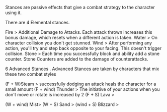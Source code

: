 Stances are passive effects that give a combat strategy to the character using it.

There are 4 Elemental stances.

Fire > Additional Damage to Attacks. Each attack thrown increases this bonus damage, which resets when a different action is taken. 
Water > On character collision you don't get stunned. 
Wind > After performing any action, you'll try and step back opposite to your facing. This doesn't trigger collision.
Stone > Each time you successfully block and ability add a stone counter. Stone Counters are added to the damage of counterattacks.

6 Advanced Stances . 
Advanced Stances are taken by characters that mix these two combat styles

(F + W)Steam > successfully dodging an attack heals the character for a small amount
(F + wind) Thunder > The initiative of your actions when you don't move or rotate is increased by 2
(F + S) Lava > 

(W + wind) Mist>
(W + S) Sand >
(wind + S) Blizzard >  

